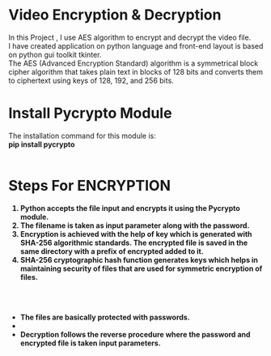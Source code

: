 # Video Encryption & Decryption

In this Project , I use AES algorithm to encrypt and decrypt the video file. <br>
I have created application on python language and front-end layout is based on python gui toolkit tkinter. <br>
The AES (Advanced Encryption Standard) algorithm is a symmetrical block cipher algorithm that takes plain text in blocks of 128 bits and converts them to ciphertext using keys of 128, 192, and 256 bits. <br>

# Install Pycrypto Module

The installation command for this module is:<br>
<b>pip install pycrypto<b>
<br><br>
  
# Steps For ENCRYPTION

<ol><li>Python accepts the file input and encrypts it using the Pycrypto module.</li>
  <li>The filename is taken as input parameter along with the password.</li>
<li>Encryption is achieved with the help of key which is generated with SHA-256 algorithmic standards. The encrypted file is saved in the same directory with a prefix of encrypted added to it.</li>
<li>SHA-256 cryptographic hash function generates keys which helps in maintaining security of files that are used for symmetric encryption of files.</li>
</ol>
<br><br>
<ul><li>The files are basically protected with passwords.<li>
<li>Decryption follows the reverse procedure where the password and encrypted file is taken input parameters.</li>
</ul>
 <br><br>

